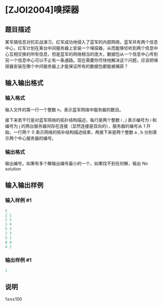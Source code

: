 # [ZJOI2004]嗅探器

## 题目描述

某军搞信息对抗实战演习，红军成功地侵入了蓝军的内部网络，蓝军共有两个信息中心，红军计划在某台中间服务器上安装一个嗅探器，从而能够侦听到两个信息中心互相交换的所有信息，但是蓝军的网络相当的庞大，数据包从一个信息中心传到另一个信息中心可以不止有一条通路。现在需要你尽快地解决这个问题，应该把嗅探器安装在哪个中间服务器上才能保证所有的数据包都能被捕获？

## 输入输出格式

### 输入格式

输入文件的第一行一个整数 n，表示蓝军网络中服务器的数目。

接下来若干行是对蓝军网络的拓扑结构描述，每行是两个整数 i , j 表示编号为 i 和编号为 j 的两台服务器间存在连接（显然连接是双向的），服务器的编号从 1 开始，一行两个 0 表示网络的拓补结构描述结束，再接下来是两个整数 a , b 分别表示两个中心服务器的编号。

### 输出格式

输出编号。如果有多个解输出编号最小的一个，如果找不到任何解，输出 No solution

## 输入输出样例

### 输入样例 #1

```cpp
5
2 1
2 5
1 4
5 3
2 3
5 1
0 0
4 2
```


### 输出样例 #1

```cpp
1
```


## 说明

1≤n≤100

